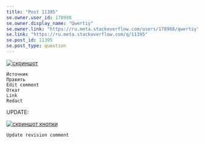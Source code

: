```yaml
---
title: "Post 11395"
se.owner.user_id: 178988
se.owner.display_name: "Qwertiy"
se.owner.link: "https://ru.meta.stackoverflow.com/users/178988/qwertiy"
se.link: "https://ru.meta.stackoverflow.com/q/11395"
se.post_id: 11395
se.post_type: question
---
```

<p><a href="https://i.stack.imgur.com/fSvNz.png" rel="nofollow noreferrer"><img src="https://i.stack.imgur.com/fSvNz.png" alt="скриншот" /></a></p>
<pre><code>Источник
Править
Edit comment
Откат
Link
Redact
</code></pre>
<p>UPDATE:</p>
<p><a href="https://i.stack.imgur.com/GGkE3.png" rel="nofollow noreferrer"><img src="https://i.stack.imgur.com/GGkE3.png" alt="скриншот кнопки" /></a></p>
<pre><code>Update revision comment
</code></pre>
